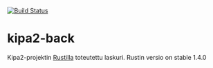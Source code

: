 [![Build Status](https://travis-ci.org/partio-scout/kipa2-back.svg?branch=master)](https://travis-ci.org/partio-scout/kipa2-back)
# kipa2-back 
Kipa2-projektin [Rustilla](http://lmgtfy.com/?q=Rust+language) toteutettu laskuri. Rustin versio on stable 1.4.0
